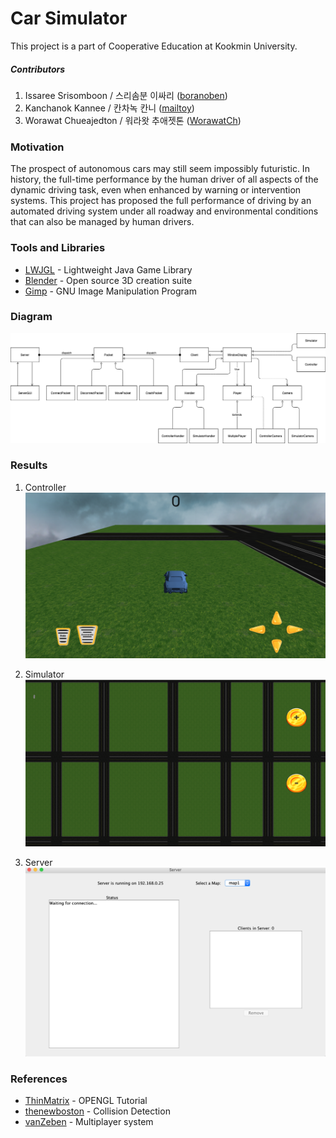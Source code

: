 # Car Simulator
This project is a part of Cooperative Education at Kookmin University.

##### Contributors
1. Issaree Srisomboon / 스리솜분 이싸리 ([boranoben](https://github.com/boranorben))
2. Kanchanok Kannee / 칸차녹 칸니 ([mailtoy](https://github.com/mailtoy))
3. Worawat Chueajedton / 워라왓 추애젯톤 ([WorawatCh](https://github.com/WorawatCh))

### Motivation
The prospect of autonomous cars may still seem impossibly futuristic. In history, the full-time performance by the human driver of all aspects of the dynamic driving task, even when enhanced by warning or intervention systems. This project has proposed the full performance of driving by an automated driving system under all roadway and environmental conditions that can also be managed by human drivers.

### Tools and Libraries
* [LWJGL](https://www.lwjgl.org/) - Lightweight Java Game Library
* [Blender](https://www.blender.org/) - Open source 3D creation suite
* [Gimp](https://www.gimp.org/) - GNU Image Manipulation Program 

### Diagram
![diagram](https://github.com/mailtoy/car-simulator-game/blob/master/res/diagram.png)

### Results
1. Controller
![controller](https://github.com/mailtoy/car-simulator-game/blob/master/res/Screen%20Shot%202562-12-23%20at%2002.10.27.png)

2. Simulator
![controller](https://github.com/mailtoy/car-simulator-game/blob/master/res/Screen%20Shot%202562-12-23%20at%2002.14.14.png)

3. Server
![controller](https://github.com/mailtoy/car-simulator-game/blob/master/res/Screen%20Shot%202562-12-23%20at%2002.11.34.png)


### References
* [ThinMatrix](https://www.youtube.com/watch?v=VS8wlS9hF8E) - OPENGL Tutorial
* [thenewboston](https://www.youtube.com/watch?v=6cw4jFSmZdk) - Collision Detection
* [vanZeben](https://www.youtube.com/watch?v=l1p21JWa_8s&t=2s) - Multiplayer system
